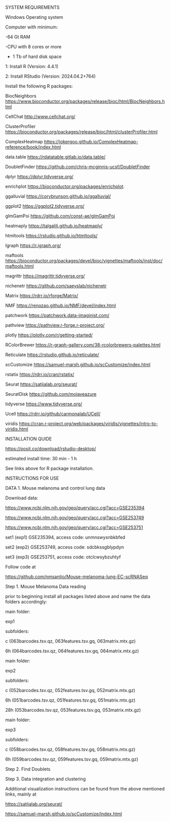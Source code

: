 SYSTEM REQUIREMENTS

Windows Operating system 

Computer with minimum: 

-64 Gt RAM

-CPU with 8 cores or more

- 1 Tb of hard disk space

1: Install R (Version: 4.4.1) 

2: Install RStudio (Version: 2024.04.2+764)

Install the following R packages:

BiocNeighbors	https://www.bioconductor.org/packages/release/bioc/html/BiocNeighbors.html 

CellChat	http://www.cellchat.org/  

ClusterProfiler	https://bioconductor.org/packages/release/bioc/html/clusterProfiler.html 

ComplexHeatmap	https://jokergoo.github.io/ComplexHeatmap-reference/book/index.html 

data.table	https://rdatatable.gitlab.io/data.table/

DoubletFinder	https://github.com/chris-mcginnis-ucsf/DoubletFinder

dplyr		https://dplyr.tidyverse.org/

enrichplot	https://bioconductor.org/packages/enrichplot.

ggalluvial	https://corybrunson.github.io/ggalluvial/

ggplot2		https://ggplot2.tidyverse.org/

glmGamPoi	https://github.com/const-ae/glmGamPoi

heatmaply	https://talgalili.github.io/heatmaply/

htmltools	https://rstudio.github.io/htmltools/

Igraph		https://r.igraph.org/

maftools	https://bioconductor.org/packages/devel/bioc/vignettes/maftools/inst/doc/maftools.html 

magrittr	https://magrittr.tidyverse.org/

nichenetr	https://github.com/saeyslab/nichenetr

Matrix		https://rdrr.io/rforge/Matrix/

NMF		https://renozao.github.io/NMF/devel/index.html 

patchwork	https://patchwork.data-imaginist.com/

pathview	https://pathview.r-forge.r-project.org/ 

plotly		https://plotly.com/r/getting-started/

RColorBrewer	https://r-graph-gallery.com/38-rcolorbrewers-palettes.html

Reticulate	https://rstudio.github.io/reticulate/

scCustomize	https://samuel-marsh.github.io/scCustomize/index.html

rstatix		https://rdrr.io/cran/rstatix/

Seurat		https://satijalab.org/seurat/

SeuratDisk	https://github.com/mojaveazure

tidyverse	https://www.tidyverse.org/

Ucell		https://rdrr.io/github/carmonalab/UCell/

viridis		https://cran.r-project.org/web/packages/viridis/vignettes/intro-to-viridis.html


INSTALLATION QUIDE

https://posit.co/download/rstudio-desktop/

estimated install time: 30 min - 1 h

See links above for R package installation.

INSTRUCTIONS FOR USE

DATA 1. Mouse melanoma and control lung data


Download data:

https://www.ncbi.nlm.nih.gov/geo/query/acc.cgi?acc=GSE235394

https://www.ncbi.nlm.nih.gov/geo/query/acc.cgi?acc=GSE253749

https://www.ncbi.nlm.nih.gov/geo/query/acc.cgi?acc=GSE253751



set1 (exp1) GSE235394, access code: unmnswysnbkbfed 

set2 (exp2) GSE253749, access code: sdcbkssgblypdyn  

set3 (exp3) GSE253751, access code: otclcwsybzuhtyf 



Follow code at 

https://github.com/nmsantio/Mouse-melanoma-lung-EC-scRNASeq

Step 1. Mouse Melanoma Data reading



prior to beginning install all packages listed above and name the data folders accordingly:



main folder: 

exp1 

subfolders: 

c (063barcodes.tsv.qz, 063features.tsv.gq, 063matrix.mtx.gz)

6h (064barcodes.tsv.qz, 064features.tsv.gq, 064matrix.mtx.gz)



main folder: 

exp2 

subfolders: 

c (052barcodes.tsv.qz, 052features.tsv.gq, 052matrix.mtx.gz)

6h (051barcodes.tsv.qz, 051features.tsv.gq, 051matrix.mtx.gz)

28h (053barcodes.tsv.qz, 053features.tsv.gq, 053matrix.mtx.gz)



main folder: 

exp3 

subfolders: 

c (058barcodes.tsv.qz, 058features.tsv.gq, 058matrix.mtx.gz)

6h (059barcodes.tsv.qz, 059features.tsv.gq, 059matrix.mtx.gz)

Step 2. Find Doublets

Step 3. Data integration and clustering


Additional visualization instructions can be found from the above mentioned links, mainly at

https://satijalab.org/seurat/

https://samuel-marsh.github.io/scCustomize/index.html
